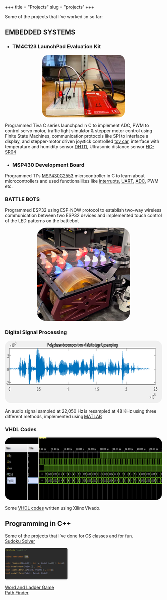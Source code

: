 +++
title = "Projects"
slug = "projects"
+++

Some of the projects that I've worked on so far:

## EMBEDDED SYSTEMS 

- ### TM4C123 LaunchPad Evaluation Kit 

 <!--- ![TM4C123GH LaunchPad](/images/tiva.jpg) -->

<center>
 <img src="/images/tiva.jpg" alt="Tiva C" style="height: 200px; width: 200 px; border-radius:20px"/>
 </center>

Programmed Tiva C series launchpad in C to implement ADC,  PWM to control servo motor, traffic light simulator & stepper motor control using Finite State Machines, communication protocols like SPI to interface a display, and stepper-motor driven joystick controlled [toy car](https://github.com/yosapkota/Embedded-Projects/tree/main/Stepper_Motor_Car), interface with temperature and humidity sensor [DHT11](https://github.com/yosapkota/Embedded-Projects/tree/main/DHT11), Ultrasonic distance sensor [HC-SR04](https://github.com/yosapkota/Embedded-Projects/tree/main/HC-SR04%20Distance%20Sensor)

- ### MSP430 Development Board
Programmed TI's [MSP430G2553](https://www.ti.com/product/MSP430G2553) microcontroller in C to learn about microcontrollers and used functionalilites like [interrupts](https://github.com/yosapkota/MSP430-Projects/tree/main/Lab4), [UART](https://github.com/yosapkota/MSP430-Projects/tree/main/Lab5), [ADC](https://github.com/yosapkota/MSP430-Projects/tree/main/ADC), PWM etc.


### BATTLE BOTS
Programmed ESP32 using ESP-NOW protocol to establish two-way wireless communication between two ESP32 devices and implemented touch control of the LED patterns on the battlebot

<!-- ![Battle Bot](/images/battlebot.jpg) -->


<center>
 <img src="/images/battlebot.jpg" alt="Battlebot" style="height: 300px; width:300px;border-radius: 30px"/>
 </center>

### Digital Signal Processing

<center>
 <img src="/images/DSP.png" alt="Signal Processing" style="height: 200px; width: 500 px; border-radius:20px"/>
 </center>

An audio signal sampled at 22,050 Hz is resampled at 48 KHz using three different methods, implemented using [MATLAB](https://github.com/yosapkota/Sampling-Rate-Conversion)

### VHDL Codes
<center>
 <img src="/images/counter.png" alt="VHDL Example" style="height: 200px; width: 200 px; border-radius:20px"/>
 </center>

Some [VHDL codes](https://github.com/yosapkota/VHDL-Examples) written using Xilinx Vivado.


## Programming in C++

Some of the projects that I've done for CS classes and for fun.\
[Sudoku Solver](https://github.com/yosapkota/Sudoku-Solver) 

<a href="https://github.com/yosapkota/Cops-and-Robbers"><img src="/images/copsrobber.png" alt="ConvexHull" style="width: 200px; height: 100px;
border-radius: 4px "></a>

<!-- [Cops and Robbers Game](https://github.com/yosapkota/Cops-and-Robbers)\ -->

[Word and Ladder Game](https://github.com/yosapkota/Words-and-Ladders-Game)\
[Path Finder](https://github.com/yosapkota/Pathfinder)
